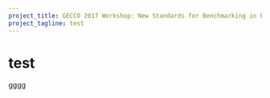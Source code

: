 ```yaml
---
project_title: GECCO 2017 Workshop: New Standards for Benchmarking in Evolutionary Computation Research
project_tagline: test
---
```


# test

gggg
